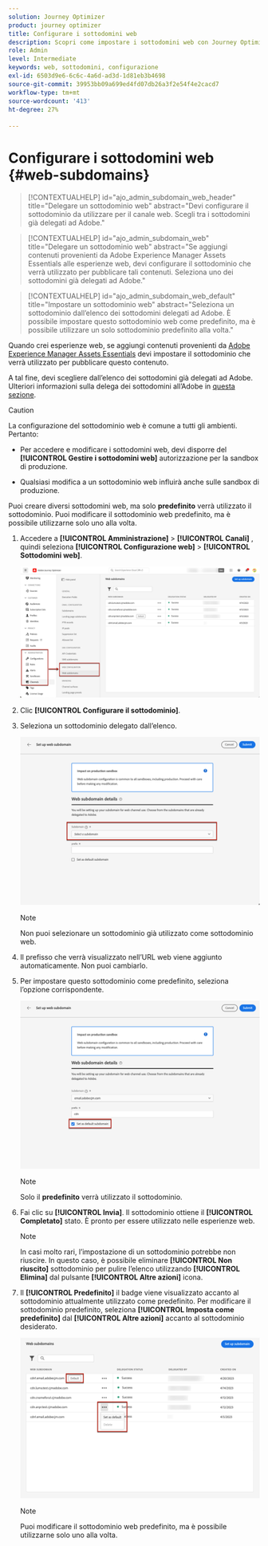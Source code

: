 ```yaml
---
solution: Journey Optimizer
product: journey optimizer
title: Configurare i sottodomini web
description: Scopri come impostare i sottodomini web con Journey Optimizer
role: Admin
level: Intermediate
keywords: web, sottodomini, configurazione
exl-id: 6503d9e6-6c6c-4a6d-ad3d-1d81eb3b4698
source-git-commit: 39953bb09a699ed4fd07db26a3f2e54f4e2cacd7
workflow-type: tm+mt
source-wordcount: '413'
ht-degree: 27%

---
```


# Configurare i sottodomini web {#web-subdomains}

>[!CONTEXTUALHELP]
>id="ajo_admin_subdomain_web_header"
>title="Delegare un sottodominio web"
>abstract="Devi configurare il sottodominio da utilizzare per il canale web. Scegli tra i sottodomini già delegati ad Adobe."

>[!CONTEXTUALHELP]
>id="ajo_admin_subdomain_web"
>title="Delegare un sottodominio web"
>abstract="Se aggiungi contenuti provenienti da Adobe Experience Manager Assets Essentials alle esperienze web, devi configurare il sottodominio che verrà utilizzato per pubblicare tali contenuti. Seleziona uno dei sottodomini già delegati ad Adobe."

>[!CONTEXTUALHELP]
>id="ajo_admin_subdomain_web_default"
>title="Impostare un sottodominio web"
>abstract="Seleziona un sottodominio dall’elenco dei sottodomini delegati ad Adobe. È possibile impostare questo sottodominio web come predefinito, ma è possibile utilizzare un solo sottodominio predefinito alla volta."

Quando crei esperienze web, se aggiungi contenuti provenienti da [Adobe Experience Manager Assets Essentials](../content-management/assets-essentials.md) devi impostare il sottodominio che verrà utilizzato per pubblicare questo contenuto.

A tal fine, devi scegliere dall’elenco dei sottodomini già delegati ad Adobe. Ulteriori informazioni sulla delega dei sottodomini all’Adobe in [questa sezione](../configuration/delegate-subdomain.md).

>[!CAUTION]
>
>La configurazione del sottodominio web è comune a tutti gli ambienti. Pertanto:
>
>* Per accedere e modificare i sottodomini web, devi disporre del **[!UICONTROL Gestire i sottodomini web]** autorizzazione per la sandbox di produzione.
>
> * Qualsiasi modifica a un sottodominio web influirà anche sulle sandbox di produzione.

Puoi creare diversi sottodomini web, ma solo **predefinito** verrà utilizzato il sottodominio. Puoi modificare il sottodominio web predefinito, ma è possibile utilizzarne solo uno alla volta.

1. Accedere a **[!UICONTROL Amministrazione]** > **[!UICONTROL Canali]** , quindi seleziona **[!UICONTROL Configurazione web]** > **[!UICONTROL Sottodomini web]**.

   ![](assets/web-access-subdomains.png)

1. Clic **[!UICONTROL Configurare il sottodominio]**.

1. Seleziona un sottodominio delegato dall’elenco.

   ![](assets/web-subdomain-details.png)

   >[!NOTE]
   >
   >Non puoi selezionare un sottodominio già utilizzato come sottodominio web.

1. Il prefisso che verrà visualizzato nell’URL web viene aggiunto automaticamente. Non puoi cambiarlo.

1. Per impostare questo sottodominio come predefinito, seleziona l’opzione corrispondente.

   ![](assets/web-subdomain-details-default.png)

   >[!NOTE]
   >
   >Solo il **predefinito** verrà utilizzato il sottodominio.

1. Fai clic su **[!UICONTROL Invia]**. Il sottodominio ottiene il **[!UICONTROL Completato]** stato. È pronto per essere utilizzato nelle esperienze web.

   >[!NOTE]
   >
   >In casi molto rari, l’impostazione di un sottodominio potrebbe non riuscire. In questo caso, è possibile eliminare **[!UICONTROL Non riuscito]** sottodominio per pulire l’elenco utilizzando **[!UICONTROL Elimina]** dal pulsante **[!UICONTROL Altre azioni]** icona.

1. Il **[!UICONTROL Predefinito]** il badge viene visualizzato accanto al sottodominio attualmente utilizzato come predefinito. Per modificare il sottodominio predefinito, seleziona **[!UICONTROL Imposta come predefinito]** dal **[!UICONTROL Altre azioni]** accanto al sottodominio desiderato.

   ![](assets/web-subdomain-default.png)

   >[!NOTE]
   >
   >Puoi modificare il sottodominio web predefinito, ma è possibile utilizzarne solo uno alla volta.

   <!--Only a subdomain with the **[!UICONTROL Success]** status can be set as default.

    You cannot delete a subdomain with the **[!UICONTROL Processing]** status.-->
